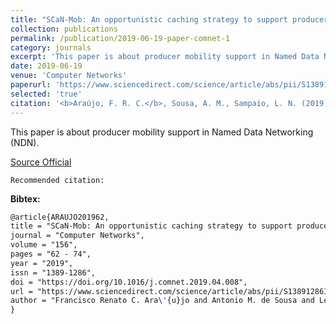 ```yaml
---
title: "SCaN-Mob: An opportunistic caching strategy to support producer mobility in named data wireless networking"
collection: publications
permalink: /publication/2019-06-19-paper-comnet-1
category: journals
excerpt: 'This paper is about producer mobility support in Named Data Networking (NDN).'
date: 2019-06-19
venue: 'Computer Networks'
paperurl: 'https://www.sciencedirect.com/science/article/abs/pii/S1389128618311599'
selected: 'true'
citation: '<b>Araújo, F. R. C.</b>, Sousa, A. M., Sampaio, L. N. (2019). &quot;SCaN-Mob: An opportunistic caching strategy to support producer mobility in named data wireless networking.&quot; <i>In Computer Networks</i>. (pp. 62-74). Elsevier.'
---
```

This paper is about producer mobility support in Named Data Networking (NDN).

[Source Official](https://doi.org/10.1016/j.comnet.2019.04.008)

`Recommended citation:`

**Bibtex:**

```tex
@article{ARAUJO201962,
title = "SCaN-Mob: An opportunistic caching strategy to support producer mobility in named data wireless networking",
journal = "Computer Networks",
volume = "156",
pages = "62 - 74",
year = "2019",
issn = "1389-1286",
doi = "https://doi.org/10.1016/j.comnet.2019.04.008",
url = "https://www.sciencedirect.com/science/article/abs/pii/S1389128618311599",
author = "Francisco Renato C. Ara\'{u}jo and Antonio M. de Sousa and Leobino N. Sampaio",
}
```
